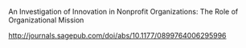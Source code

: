 An Investigation of Innovation in Nonprofit Organizations: The Role of Organizational Mission

http://journals.sagepub.com/doi/abs/10.1177/0899764006295996